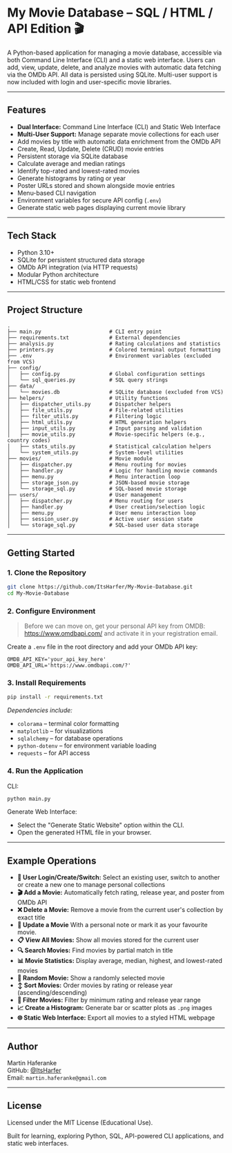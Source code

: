 # My Movie Database – SQL / HTML / API Edition 🎬

A Python-based application for managing a movie database, accessible via both Command Line Interface (CLI) and a static web interface. Users can add, view, update, delete, and analyze movies with automatic data fetching via the OMDb API. All data is persisted using SQLite. Multi-user support is now included with login and user-specific movie libraries.

---

## Features

- **Dual Interface:** Command Line Interface (CLI) and Static Web Interface
- **Multi-User Support:** Manage separate movie collections for each user
- Add movies by title with automatic data enrichment from the OMDb API
- Create, Read, Update, Delete (CRUD) movie entries
- Persistent storage via SQLite database
- Calculate average and median ratings
- Identify top-rated and lowest-rated movies
- Generate histograms by rating or year
- Poster URLs stored and shown alongside movie entries
- Menu-based CLI navigation
- Environment variables for secure API config (`.env`)
- Generate static web pages displaying current movie library

---

## Tech Stack

- Python 3.10+
- SQLite for persistent structured data storage
- OMDb API integration (via HTTP requests)
- Modular Python architecture
- HTML/CSS for static web frontend

---

## Project Structure

```
.
├── main.py                      # CLI entry point
├── requirements.txt             # External dependencies
├── analysis.py                  # Rating calculations and statistics
├── printers.py                  # Colored terminal output formatting
├── .env                         # Environment variables (excluded from VCS)
├── config/
│   ├── config.py                # Global configuration settings
│   └── sql_queries.py           # SQL query strings
├── data/
│   └── movies.db                # SQLite database (excluded from VCS)
├── helpers/                     # Utility functions
│   ├── dispatcher_utils.py      # Dispatcher helpers
│   ├── file_utils.py            # File-related utilities
│   ├── filter_utils.py          # Filtering logic
│   ├── html_utils.py            # HTML generation helpers
│   ├── input_utils.py           # Input parsing and validation
│   ├── movie_utils.py           # Movie-specific helpers (e.g., country codes)
│   ├── stats_utils.py           # Statistical calculation helpers
│   └── system_utils.py          # System-level utilities
├── movies/                      # Movie module
│   ├── dispatcher.py            # Menu routing for movies
│   ├── handler.py               # Logic for handling movie commands
│   ├── menu.py                  # Menu interaction loop
│   ├── storage_json.py          # JSON-based movie storage
│   └── storage_sql.py           # SQL-based movie storage
├── users/                       # User management
│   ├── dispatcher.py            # Menu routing for users
│   ├── handler.py               # User creation/selection logic
│   ├── menu.py                  # User menu interaction loop
│   ├── session_user.py          # Active user session state
│   └── storage_sql.py           # SQL-based user data storage
```

---

## Getting Started

### 1. Clone the Repository

```bash
git clone https://github.com/ItsHarfer/My-Movie-Database.git
cd My-Movie-Database
```

### 2. Configure Environment

> Before we can move on, get your personal API key from OMDB: https://www.omdbapi.com/ and activate it in your registration email.
 
Create a `.env` file in the root directory and add your OMDb API key:

```
OMDB_API_KEY='your_api_key_here'
OMDB_API_URL='https://www.omdbapi.com/?'
```

### 3. Install Requirements

```bash
pip install -r requirements.txt
```

*Dependencies include:*  
- `colorama` – terminal color formatting  
- `matplotlib` – for visualizations  
- `sqlalchemy` – for database operations  
- `python-dotenv` – for environment variable loading  
- `requests` – for API access

### 4. Run the Application

CLI:
```bash
python main.py
```

Generate Web Interface:
- Select the "Generate Static Website" option within the CLI.
- Open the generated HTML file in your browser.

---

## Example Operations

- **👤 User Login/Create/Switch:** Select an existing user, switch to another or create a new one to manage personal collections
- **🎬 Add a Movie:** Automatically fetch rating, release year, and poster from OMDb API
- **❌ Delete a Movie:** Remove a movie from the current user's collection by exact title
- **📝 Update a Movie** With a personal note or mark it as your favourite movie.
- **📋 View All Movies:** Show all movies stored for the current user
- **🔍 Search Movies:** Find movies by partial match in title
- **📊 Movie Statistics:** Display average, median, highest, and lowest-rated movies
- **🎲 Random Movie:** Show a randomly selected movie
- **↕️ Sort Movies:** Order movies by rating or release year (ascending/descending)
- **🎯 Filter Movies:** Filter by minimum rating and release year range
- **📈 Create a Histogram:** Generate bar or scatter plots as `.png` images
- **🌐 Static Web Interface:** Export all movies to a styled HTML webpage
 

---

## Author

Martin Haferanke  
GitHub: [@ItsHarfer](https://github.com/ItsHarfer)  
Email: `martin.haferanke@gmail.com`

---

## License

Licensed under the MIT License (Educational Use).

Built for learning, exploring Python, SQL, API-powered CLI applications, and static web interfaces.
